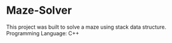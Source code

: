 # Maze-Solver
This project was built to solve a maze using stack data structure.
Programming Language: C++
